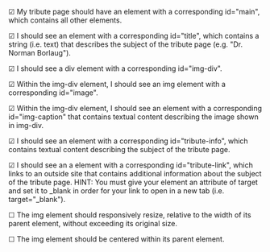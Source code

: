 &#9745; My tribute page should have an element with a corresponding id="main", which contains all other elements.

&#9745; I should see an element with a corresponding id="title", which contains a string (i.e. text) that describes the subject of the tribute page (e.g. "Dr. Norman Borlaug").

&#9745; I should see a div element with a corresponding id="img-div".

&#9745; Within the img-div element, I should see an img element with a corresponding id="image".

&#9745; Within the img-div element, I should see an element with a corresponding id="img-caption" that contains textual content describing the image shown in img-div.

&#9745; I should see an element with a corresponding id="tribute-info", which contains textual content describing the subject of the tribute page.

&#9745; I should see an a element with a corresponding id="tribute-link", which links to an outside site that contains additional information about the subject of the tribute page. HINT: You must give your element an attribute of target and set it to _blank in order for your link to open in a new tab (i.e. target="_blank").

&#9744; The img element should responsively resize, relative to the width of its parent element, without exceeding its original size.

&#9744; The img element should be centered within its parent element.